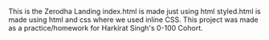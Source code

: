 This is the Zerodha Landing
index.html is made just using html
styled.html is made using html and css where we used inline CSS.
This project was made as a practice/homework for Harkirat Singh's 0-100 Cohort.
